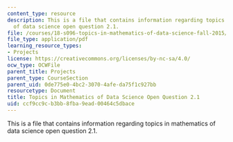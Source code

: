 ```yaml
---
content_type: resource
description: This is a file that contains information regarding topics in mathematics
  of data science open question 2.1.
file: /courses/18-s096-topics-in-mathematics-of-data-science-fall-2015/ccf9cc9cb3bb8fba9ead00464c5dbace_MIT18_S096F15_Open2.1.pdf
file_type: application/pdf
learning_resource_types:
- Projects
license: https://creativecommons.org/licenses/by-nc-sa/4.0/
ocw_type: OCWFile
parent_title: Projects
parent_type: CourseSection
parent_uid: 0de775e0-4bc2-3070-4afe-da75f1c927bb
resourcetype: Document
title: Topics in Mathematics of Data Science Open Question 2.1
uid: ccf9cc9c-b3bb-8fba-9ead-00464c5dbace
---
```

This is a file that contains information regarding topics in mathematics of data science open question 2.1.